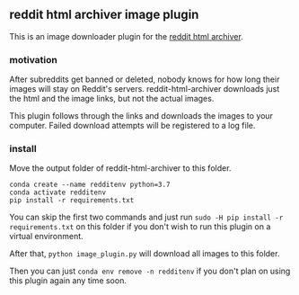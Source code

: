 ## reddit html archiver image plugin

This is an image downloader plugin for the [reddit html archiver](https://github.com/libertysoft3/reddit-html-archiver).

### motivation

After subreddits get banned or deleted, nobody knows for how long their images will stay on Reddit's servers.
reddit-html-archiver downloads just the html and the image links, but not the actual images.

This plugin follows through the links and downloads the images to your computer. 
Failed download attempts will be registered to a log file.

### install

Move the output folder of reddit-html-archiver to this folder. 

```
conda create --name redditenv python=3.7
conda activate redditenv
pip install -r requirements.txt
```

You can skip the first two commands and just run `sudo -H pip install -r requirements.txt` on this folder if you don't wish to run this plugin on a virtual environment.

After that, `python image_plugin.py` will download all images to this folder.

Then you can just `conda env remove -n redditenv` if you don't plan on using this plugin again any time soon.
